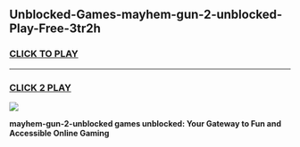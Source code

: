 
## Unblocked-Games-mayhem-gun-2-unblocked-Play-Free-3tr2h
<h3>
<a href="https://premium76.site?title=mayhem-gun-2-unblocked&ref=19M">CLICK TO PLAY</a></h3>
<hr>

<h3>
<a href="https://premium76.site?title=mayhem-gun-2-unblocked&ref=19M">CLICK 2 PLAY</a>
  
</h3>

<a href="https://premium76.site?title=mayhem-gun-2-unblocked&ref=19M"><img src="https://clearcache.store/games.png"></a>


**mayhem-gun-2-unblocked games unblocked: Your Gateway to Fun and Accessible Online Gaming**
